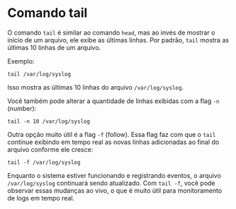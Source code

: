 # Comando tail

O comando `tail` é similar ao comando `head`, mas ao invés de mostrar o início de um arquivo, ele exibe as últimas linhas. Por padrão, `tail` mostra as últimas 10 linhas de um arquivo.

Exemplo:

```
tail /var/log/syslog
```

Isso mostra as últimas 10 linhas do arquivo `/var/log/syslog`.

Você também pode alterar a quantidade de linhas exibidas com a flag `-n` (number):

```
tail -n 10 /var/log/syslog
```

Outra opção muito útil é a flag `-f` (follow). Essa flag faz com que o `tail` continue exibindo em tempo real as novas linhas adicionadas ao final do arquivo conforme ele cresce:

```
tail -f /var/log/syslog
```

Enquanto o sistema estiver funcionando e registrando eventos, o arquivo `/var/log/syslog` continuará sendo atualizado. Com `tail -f`, você pode observar essas mudanças ao vivo, o que é muito útil para monitoramento de logs em tempo real.
